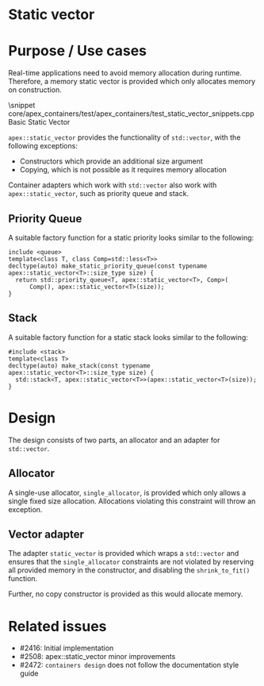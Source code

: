 Static vector
==============


# Purpose / Use cases

Real-time applications need to avoid memory allocation during runtime.
Therefore, a memory static vector is provided which only allocates memory
on construction.

\snippet core/apex_containers/test/apex_containers/test_static_vector_snippets.cpp Basic Static Vector

`apex::static_vector` provides the functionality of `std::vector`, with the following exceptions:

* Constructors which provide an additional size argument
* Copying, which is not possible as it requires memory allocation

Container adapters which work with `std::vector` also work with `apex::static_vector`, such as
priority queue and stack.


## Priority Queue

A suitable factory function for a static priority looks similar to the following:

```
include <queue>
template<class T, class Comp=std::less<T>>
decltype(auto) make_static_priority_queue(const typename apex::static_vector<T>::size_type size) {
  return std::priority_queue<T, apex::static_vector<T>, Comp>(
      Comp(), apex::static_vector<T>(size));
}
```


## Stack

A suitable factory function for a static stack looks similar to the following:

```
#include <stack>
template<class T>
decltype(auto) make_stack(const typename apex::static_vector<T>::size_type size) {
  std::stack<T, apex::static_vector<T>>(apex::static_vector<T>(size));
}
```


# Design

The design consists of two parts, an allocator and an adapter for `std::vector`.


## Allocator

A single-use allocator, `single_allocator`, is provided which only allows a single fixed size
allocation. Allocations violating this constraint will throw an exception.


## Vector adapter

The adapter `static_vector` is provided which wraps a `std::vector` and ensures that the
`single_allocator` constraints are not violated by reserving all provided memory in the constructor,
and disabling the `shrink_to_fit()` function.

Further, no copy constructor is provided as this would allocate memory.


# Related issues

- #2416: Initial implementation
- #2508: apex::static_vector minor improvements
- #2472: `containers design` does not follow the documentation style guide
